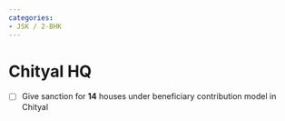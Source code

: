 ```yaml
---
categories:
- JSK / 2-BHK
---
```

# Chityal HQ

- [ ] Give sanction for **14** houses under beneficiary contribution model in Chityal